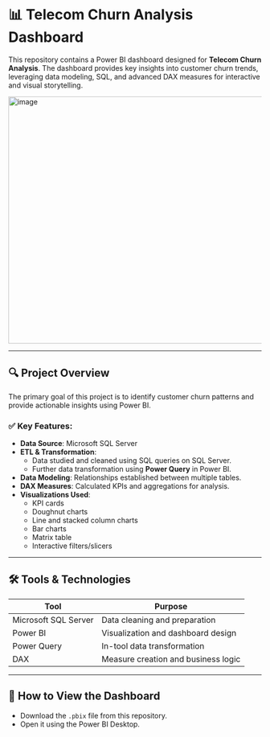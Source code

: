 # 📊 Telecom Churn Analysis Dashboard

This repository contains a Power BI dashboard designed for **Telecom Churn Analysis**. The dashboard provides key insights into customer churn trends, leveraging data modeling, SQL, and advanced DAX measures for interactive and visual storytelling.

<img width="864" height="492" alt="image" src="https://github.com/user-attachments/assets/27cf29f9-f4e9-4f11-9953-9769f512caf4" />

---

## 🔍 Project Overview

The primary goal of this project is to identify customer churn patterns and provide actionable insights using Power BI.

### ✅ Key Features:
- **Data Source**: Microsoft SQL Server
- **ETL & Transformation**:
  - Data studied and cleaned using SQL queries on SQL Server.
  - Further data transformation using **Power Query** in Power BI.
- **Data Modeling**: Relationships established between multiple tables.
- **DAX Measures**: Calculated KPIs and aggregations for analysis.
- **Visualizations Used**:
  - KPI cards
  - Doughnut charts
  - Line and stacked column charts
  - Bar charts
  - Matrix table
  - Interactive filters/slicers

---

## 🛠 Tools & Technologies

| Tool              | Purpose                      |
|------------------|------------------------------|
| Microsoft SQL Server | Data cleaning and preparation |
| Power BI         | Visualization and dashboard design |
| Power Query      | In-tool data transformation  |
| DAX              | Measure creation and business logic |

---

## 📌 How to View the Dashboard

- Download the `.pbix` file from this repository.
- Open it using the Power BI Desktop.


